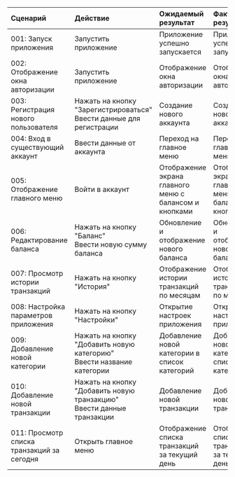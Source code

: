 
| Cценарий | Действие | Ожидаемый результат | Фактический результат | Оценка |
|:---|:---|:---|:---|:---|
| 001: Запуск приложения | Запустить приложение | Приложение успешно запускается | Приложение успешно запускается | Тест пройден |
| 002: Отображение окна авторизации | Запустить приложение | Отображение окна авторизации | Отображение окна авторизации | Тест пройден |
| 003: Регистрация нового пользователя | Нажать на кнопку "Зарегистрироваться" <br /> Ввести данные для регистрации | Создание нового аккаунта | Создание нового аккаунта | Тест пройден |
| 004: Вход в существующий аккаунт | Ввести данные от аккаунта | Переход на главное меню | Переход на главное меню | Тест пройден |
| 005: Отображение главного меню | Войти в аккаунт | Отображение экрана главного меню с балансом и кнопками | Отображение экрана главного меню с балансом и кнопками | Тест пройден |
| 006: Редактирование баланса | Нажать на кнопку "Баланс" <br /> Ввести новую сумму баланса | Обновление и отображение нового баланса | Обновление и отображение нового баланса | Тест пройден |
| 007: Просмотр истории транзакций | Нажать на кнопку "История" | Отображение истории транзакций по месяцам | Отображение истории транзакций по месяцам | Тест пройден |
| 008: Настройка параметров приложения | Нажать на кнопку "Настройки" | Открытие настроек приложения | Открытие настроек приложения | Тест пройден |
| 009: Добавление новой категории | Нажать на кнопку "Добавить новую категорию" <br /> Ввести название категории | Добавление новой категории в список категорий | Добавление новой категории в список категорий | Тест пройден |
| 010: Добавление новой транзакции | Нажать на кнопку "Добавить новую транзакцию" <br /> Ввести данные транзакции | Добавление новой транзакции | Добавление новой транзакции | Тест пройден |
| 011: Просмотр списка транзакций за сегодня | Открыть главное меню | Отображение списка транзакций за текущий день | Отображение списка транзакций за текущий день | Тест пройден |
